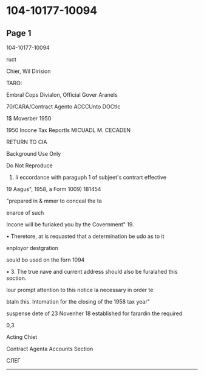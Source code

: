 # 104-10177-10094

## Page 1

104-10177-10094

ruct

Chier, Wil Dirision

TARO:

Embral Cops Divialon, Official Gover Aranels

70/CARA/Contract Agento ACCCUnto DOCtIc

1$ Moverber 1950

1950 Incone Tax ReportIs MICUADL M. CECADEN

RETURN TO CIA

Background Use Only

Do Not Reproduce

1. Ii eccordance with paraguph 1 of subjeet's contrart effective

19 Aagus", 1958, a Form 1009) 181454

"prepared in & mmer to conceal the ta

enarce of such

Incone will be furiaked you by the Covernment" 19.

• Theretore, at is requasted that a determination be udo as to it

enployor destgration

sould bo used on the forn 1094

• 3. The true nave and current address should also be furalahed this soction.

lour prompt attention to this notice la necessary in order te

btaln this. Intomation for the closing of the 1958 tax year"

suspense dete of 23 Novenher 18 established for farardin the required

0,3

Acting Chiet

Contract Agenta Accounts Section

СЛЕГ

---

